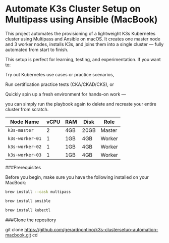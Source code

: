 # Automate K3s Cluster Setup on Multipass using Ansible (MacBook)

This project automates the provisioning of a lightweight K3s Kubernetes cluster using Multipass and Ansible on macOS.
It creates one master node and 3 worker nodes, installs K3s, and joins them into a single cluster — fully automated from start to finish.

This setup is perfect for learning, testing, and experimentation.
If you want to:

Try out Kubernetes use cases or practice scenarios,

Run certification practice tests (CKA/CKAD/CKS), or

Quickly spin up a fresh environment for hands-on work —

you can simply run the playbook again to delete and recreate your entire cluster from scratch.

| Node Name       | vCPU | RAM | Disk | Role   |
| --------------- | ---- | --- | ---- | ------ |
| `k3s-master`    | 2    | 4GB | 20GB | Master |
| `k3s-worker-01` | 1    | 1GB | 4GB  | Worker |
| `k3s-worker-02` | 1    | 1GB | 4GB  | Worker |
| `k3s-worker-03` | 1    | 1GB | 4GB  | Worker |

###Prerequisites

Before you begin, make sure you have the following installed on your MacBook:

```bash
brew install --cask multipass
```

```bash
brew install ansible
```

```bash
brew install kubectl
```

###Clone the repository

git clone https://github.com/gerardpontino/k3s-clustersetup-automation-macbook.git
cd <your-repo-name>





